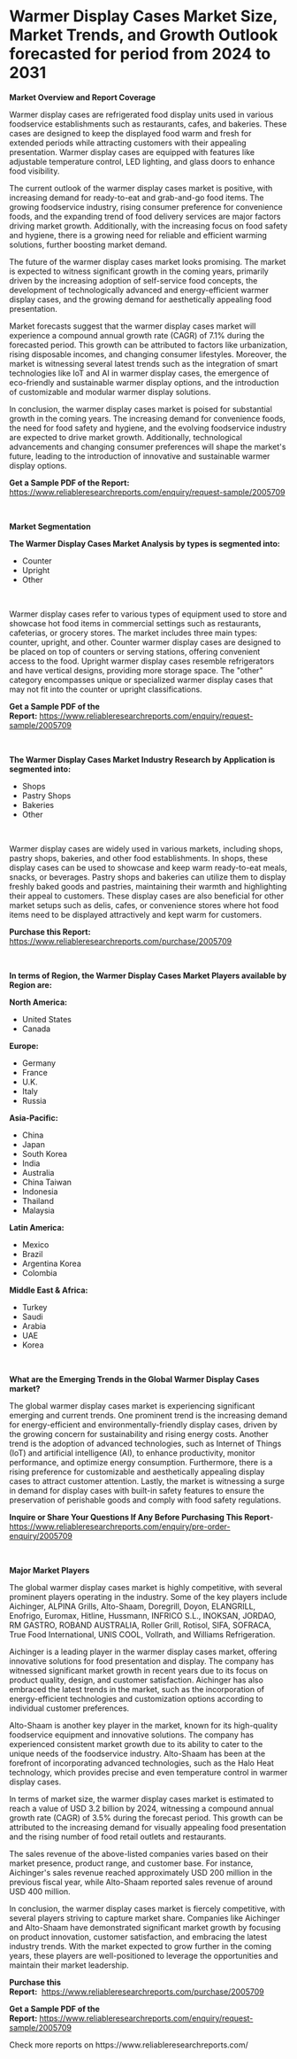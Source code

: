 <p><h1>Warmer Display Cases Market Size, Market Trends, and Growth Outlook forecasted for period from 2024 to 2031</h1></p><p><strong>Market Overview and Report Coverage</strong></p>
<p><p>Warmer display cases are refrigerated food display units used in various foodservice establishments such as restaurants, cafes, and bakeries. These cases are designed to keep the displayed food warm and fresh for extended periods while attracting customers with their appealing presentation. Warmer display cases are equipped with features like adjustable temperature control, LED lighting, and glass doors to enhance food visibility.</p><p>The current outlook of the warmer display cases market is positive, with increasing demand for ready-to-eat and grab-and-go food items. The growing foodservice industry, rising consumer preference for convenience foods, and the expanding trend of food delivery services are major factors driving market growth. Additionally, with the increasing focus on food safety and hygiene, there is a growing need for reliable and efficient warming solutions, further boosting market demand.</p><p>The future of the warmer display cases market looks promising. The market is expected to witness significant growth in the coming years, primarily driven by the increasing adoption of self-service food concepts, the development of technologically advanced and energy-efficient warmer display cases, and the growing demand for aesthetically appealing food presentation.</p><p>Market forecasts suggest that the warmer display cases market will experience a compound annual growth rate (CAGR) of 7.1% during the forecasted period. This growth can be attributed to factors like urbanization, rising disposable incomes, and changing consumer lifestyles. Moreover, the market is witnessing several latest trends such as the integration of smart technologies like IoT and AI in warmer display cases, the emergence of eco-friendly and sustainable warmer display options, and the introduction of customizable and modular warmer display solutions.</p><p>In conclusion, the warmer display cases market is poised for substantial growth in the coming years. The increasing demand for convenience foods, the need for food safety and hygiene, and the evolving foodservice industry are expected to drive market growth. Additionally, technological advancements and changing consumer preferences will shape the market's future, leading to the introduction of innovative and sustainable warmer display options.</p></p>
<p><strong>Get a Sample PDF of the Report:</strong> <a href="https://www.reliableresearchreports.com/enquiry/request-sample/2005709">https://www.reliableresearchreports.com/enquiry/request-sample/2005709</a></p>
<p>&nbsp;</p>
<p><strong>Market Segmentation</strong></p>
<p><strong>The Warmer Display Cases Market Analysis by types is segmented into:</strong></p>
<p><ul><li>Counter</li><li>Upright</li><li>Other</li></ul></p>
<p>&nbsp;</p>
<p><p>Warmer display cases refer to various types of equipment used to store and showcase hot food items in commercial settings such as restaurants, cafeterias, or grocery stores. The market includes three main types: counter, upright, and other. Counter warmer display cases are designed to be placed on top of counters or serving stations, offering convenient access to the food. Upright warmer display cases resemble refrigerators and have vertical designs, providing more storage space. The "other" category encompasses unique or specialized warmer display cases that may not fit into the counter or upright classifications.</p></p>
<p><strong>Get a Sample PDF of the Report:</strong>&nbsp;<a href="https://www.reliableresearchreports.com/enquiry/request-sample/2005709">https://www.reliableresearchreports.com/enquiry/request-sample/2005709</a></p>
<p>&nbsp;</p>
<p><strong>The Warmer Display Cases Market Industry Research by Application is segmented into:</strong></p>
<p><ul><li>Shops</li><li>Pastry Shops</li><li>Bakeries</li><li>Other</li></ul></p>
<p>&nbsp;</p>
<p><p>Warmer display cases are widely used in various markets, including shops, pastry shops, bakeries, and other food establishments. In shops, these display cases can be used to showcase and keep warm ready-to-eat meals, snacks, or beverages. Pastry shops and bakeries can utilize them to display freshly baked goods and pastries, maintaining their warmth and highlighting their appeal to customers. These display cases are also beneficial for other market setups such as delis, cafes, or convenience stores where hot food items need to be displayed attractively and kept warm for customers.</p></p>
<p><strong>Purchase this Report:</strong>&nbsp; <a href="https://www.reliableresearchreports.com/purchase/2005709">https://www.reliableresearchreports.com/purchase/2005709</a></p>
<p>&nbsp;</p>
<p><strong>In terms of Region, the Warmer Display Cases Market Players available by Region are:</strong></p>
<p>
    <p> <strong> North America: </strong>
        <ul>
            <li>United States</li>
            <li>Canada</li>
        </ul>
        </p> 
    <p> <strong> Europe: </strong>
        <ul>
            <li>Germany</li>
            <li>France</li>
            <li>U.K.</li>
            <li>Italy</li>
            <li>Russia</li>
        </ul>
        </p> 
    <p> <strong> Asia-Pacific: </strong>
        <ul>
            <li>China</li>
            <li>Japan</li>
            <li>South Korea</li>
            <li>India</li>
            <li>Australia</li>
            <li>China Taiwan</li>
            <li>Indonesia</li>
            <li>Thailand</li>
            <li>Malaysia</li>
        </ul>
        </p> 
    <p> <strong> Latin America: </strong>
        <ul>
            <li>Mexico</li>
            <li>Brazil</li>
            <li>Argentina Korea</li>
            <li>Colombia</li>
        </ul>
        </p> 
    <p> <strong> Middle East & Africa: </strong>
        <ul>
            <li>Turkey</li>
            <li>Saudi</li>
            <li>Arabia</li>
            <li>UAE</li>
            <li>Korea</li>
        </ul>
    </p>
    </p>
<p>&nbsp;</p>
<p><strong>What are the Emerging Trends in the Global Warmer Display Cases market?</strong></p>
<p><p>The global warmer display cases market is experiencing significant emerging and current trends. One prominent trend is the increasing demand for energy-efficient and environmentally-friendly display cases, driven by the growing concern for sustainability and rising energy costs. Another trend is the adoption of advanced technologies, such as Internet of Things (IoT) and artificial intelligence (AI), to enhance productivity, monitor performance, and optimize energy consumption. Furthermore, there is a rising preference for customizable and aesthetically appealing display cases to attract customer attention. Lastly, the market is witnessing a surge in demand for display cases with built-in safety features to ensure the preservation of perishable goods and comply with food safety regulations.</p></p>
<p><strong>Inquire or Share Your Questions If Any Before Purchasing This Report</strong>- <a href="https://www.reliableresearchreports.com/enquiry/pre-order-enquiry/2005709">https://www.reliableresearchreports.com/enquiry/pre-order-enquiry/2005709</a></p>
<p>&nbsp;</p>
<p><strong>Major Market Players</strong></p>
<p><p>The global warmer display cases market is highly competitive, with several prominent players operating in the industry. Some of the key players include Aichinger, ALPINA Grills, Alto-Shaam, Doregrill, Doyon, ELANGRILL, Enofrigo, Euromax, Hitline, Hussmann, INFRICO S.L., INOKSAN, JORDAO, RM GASTRO, ROBAND AUSTRALIA, Roller Grill, Rotisol, SIFA, SOFRACA, True Food International, UNIS COOL, Vollrath, and Williams Refrigeration.</p><p>Aichinger is a leading player in the warmer display cases market, offering innovative solutions for food presentation and display. The company has witnessed significant market growth in recent years due to its focus on product quality, design, and customer satisfaction. Aichinger has also embraced the latest trends in the market, such as the incorporation of energy-efficient technologies and customization options according to individual customer preferences.</p><p>Alto-Shaam is another key player in the market, known for its high-quality foodservice equipment and innovative solutions. The company has experienced consistent market growth due to its ability to cater to the unique needs of the foodservice industry. Alto-Shaam has been at the forefront of incorporating advanced technologies, such as the Halo Heat technology, which provides precise and even temperature control in warmer display cases.</p><p>In terms of market size, the warmer display cases market is estimated to reach a value of USD 3.2 billion by 2024, witnessing a compound annual growth rate (CAGR) of 3.5% during the forecast period. This growth can be attributed to the increasing demand for visually appealing food presentation and the rising number of food retail outlets and restaurants.</p><p>The sales revenue of the above-listed companies varies based on their market presence, product range, and customer base. For instance, Aichinger's sales revenue reached approximately USD 200 million in the previous fiscal year, while Alto-Shaam reported sales revenue of around USD 400 million.</p><p>In conclusion, the warmer display cases market is fiercely competitive, with several players striving to capture market share. Companies like Aichinger and Alto-Shaam have demonstrated significant market growth by focusing on product innovation, customer satisfaction, and embracing the latest industry trends. With the market expected to grow further in the coming years, these players are well-positioned to leverage the opportunities and maintain their market leadership.</p></p>
<p><strong>Purchase this Report:</strong>&nbsp;&nbsp;<a href="https://www.reliableresearchreports.com/purchase/2005709">https://www.reliableresearchreports.com/purchase/2005709</a></p>
<p></p>
<p><strong>Get a Sample PDF of the Report:</strong>&nbsp;<a href="https://www.reliableresearchreports.com/enquiry/request-sample/2005709">https://www.reliableresearchreports.com/enquiry/request-sample/2005709</a></p>
<p>Check more reports on https://www.reliableresearchreports.com/</p>